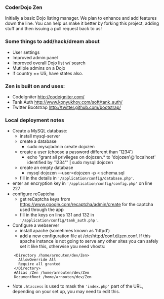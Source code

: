 ### CoderDojo Zen
Initially a basic Dojo listing manager. We plan to enhance and add features down 
the line. You can help us make it better by forking this project, adding stuff and then issuing
a pull request back to us!

### Some things to add/hack/dream about
- User settings
- Improved admin panel
- Improved overall Dojo list w/ search
- Mutliple admins on a Dojo
- If country == US, have states also.

### Zen is built on and uses: 
- CodeIgniter http://codeigniter.com/
- Tank Auth http://www.konyukhov.com/soft/tank_auth/
- Twitter Bootstrap http://twitter.github.com/bootstrap/

### Local deployment notes 
- Create a MySQL database:
  - install mysql-server 
  - create a database
    - sudo mysqladmin create dojozen
  - create a user (choose a password different than '1234')
    - echo "grant all privileges on dojozen.* to 'dojozen'@'localhost' identified by '1234'" | sudo mysql dojozen
  - create an empty database
    - mysql dojozen --user=dojozen -p < schema.sql
  - fill in the details in  `'/application/config/database.php'`. 
- enter an encryption key in `'/application/config/config.php'` on line 227
- configure reCaptcha
  - get reCaptcha keys from https://www.google.com/recaptcha/admin/create for the captcha used through the app
  - fill in the keys on lines 131 and 132 in `'/application/config/tank_auth.php'`.
- Configure a webserver
  - install apache (sometimes known as 'httpd')
  - add a new configuration file at /etc/httpd/conf.d/zen.conf. If this apache instance is not going to serve any other sites you can safely set it like this, otherwise you need vhosts:

```
    <Directory /home/arnouten/dev/Zen>
      AllowOverride All
      Require all granted
    </Directory>
    #Alias /Zen /home/arnouten/dev/Zen
    DocumentRoot /home/arnouten/dev/Zen
```

  - Note `.htaccess` is used to mask the `'index.php'` part of the URL, depending on your set up, you may need to edit this. 
